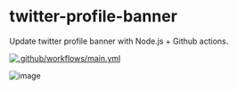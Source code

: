 # twitter-profile-banner

Update twitter profile banner with Node.js + Github actions.

[![.github/workflows/main.yml](https://github.com/skarthikeyan96/twitter-profile-banner/actions/workflows/main.yml/badge.svg)](https://github.com/skarthikeyan96/twitter-profile-banner/actions/workflows/main.yml)

![image](https://user-images.githubusercontent.com/23126394/198934041-96a1101a-2034-4575-ba5f-619e3af6a14e.png)


